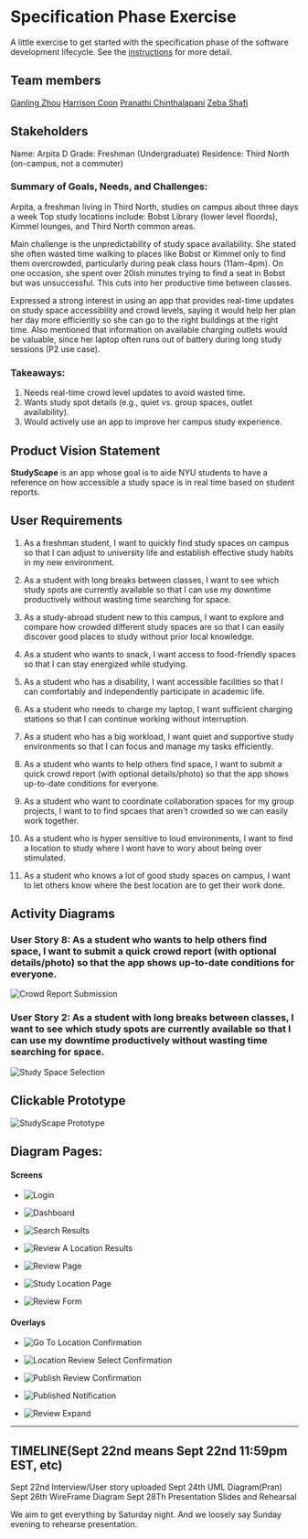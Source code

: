 # Specification Phase Exercise

A little exercise to get started with the specification phase of the software development lifecycle. See the [instructions](instructions.md) for more detail.

## Team members

[Ganling Zhou](https://github.com/GanlingZ)
[Harrison Coon](https://github.com/PranathiChin)
[Pranathi Chinthalapani]()
[Zeba Shafi](https://github.com/Zeba-Shafi)

## Stakeholders

Name: Arpita D
Grade: Freshman (Undergraduate)
Residence: Third North (on-campus, not a commuter)

### Summary of Goals, Needs, and Challenges:
Arpita, a freshman living in Third North, studies on campus about three days a week
Top study locations include: Bobst Library (lower level floords), Kimmel lounges, and Third North common areas.

Main challenge is the unpredictability of study space availability. She stated she often wasted time walking to places like Bobst or Kimmel only to find them overcrowded, particularly during peak class hours (11am-4pm). On one occasion, she spent over 20ish minutes trying to find a seat in Bobst but was unsuccessful. This cuts into her productive time between classes.

Expressed a strong interest in using an app that provides real-time updates on study space accessibility and crowd levels, saying it would help her plan her day more efficiently so she can go to the right buildings at the right time. Also mentioned that information on available charging outlets would be valuable, since her laptop often runs out of battery during long study sessions (P2 use case).

### Takeaways:
1) Needs real-time crowd level updates to avoid wasted time.
2) Wants study spot details (e.g., quiet vs. group spaces, outlet availability).
3) Would actively use an app to improve her campus study experience.

<!-- See instructions. Delete this line and replace with the name(s) of the stakeholder(s) you interviewed and lists showing their goals/needs, and problems/frustrations.

//freshman

//undergraduate

//graduate 

questions: 
*Name/grade/communte or not

*What is your general experience in finding a study space on campus?

*What are your top study spaces on campus?

*How many days in a week would you study on campus?

*Have your had a specific experience that you had trouble finding an avaible spot to study on campus?

*If you have the option to, would you use an APP to check the accesbility of a study space on campus?

*Any additional information to add -->


## Product Vision Statement

**StudyScape** is an app whose goal is to aide NYU students to have a reference on how accessible a study space is in real time based on student reports. 

## User Requirements

1) As a freshman student, I want to quickly find study spaces on campus so that I can adjust to university life and establish effective study habits in my new environment.

2) As a student with long breaks between classes, I want to see which study spots are currently available so that I can use my downtime productively without wasting time searching for space.

3) As a study-abroad student new to this campus, I want to explore and compare how crowded different study spaces are so that I can easily discover good places to study without prior local knowledge.

4) As a student who wants to snack, I want access to food-friendly spaces so that I can stay energized while studying.

5) As a student who has a disability, I want accessible facilities so that I can comfortably and independently participate in academic life.

6) As a student who needs to charge my laptop, I want sufficient charging stations so that I can continue working without interruption.

7) As a student who has a big workload, I want quiet and supportive study environments so that I can focus and manage my tasks efficiently.

8) As a student who wants to help others find space, I want to submit a quick crowd report (with optional details/photo) so that the app shows up-to-date conditions for everyone.

9) As a student who want to coordinate collaboration spaces for my group projects, I want to to find spcaes that aren't crowded so we can easily work together.

10) As a student who is hyper sensitive to loud environments, I want to find a location to study where I wont have to wory about being over stimulated.
  
11) As a student who knows a lot of good study spaces on campus, I want to let others know where the best location are to get their work done.


## Activity Diagrams

### User Story 8: As a student who wants to help others find space, I want to submit a quick crowd report (with optional details/photo) so that the app shows up-to-date conditions for everyone.

![Crowd Report Submission](CrowdReportSubmission.png)

### User Story 2: As a student with long breaks between classes, I want to see which study spots are currently available so that I can use my downtime productively without wasting time searching for space.

![Study Space Selection](StudySpaceSelection.png)


## Clickable Prototype

![StudyScape Prototype](https://www.figma.com/proto/9zv31QvVINJVwMuIpuBxz4/HPZG?node-id=0-1&t=LqWDAaymUq6Jm2M2-1)

## Diagram Pages:

#### Screens

- ![Login](wireframe_images/Login.png)

- ![Dashboard](wireframe_images/Dashboard.png)

- ![Search Results](wireframe_images/Search%20Results.jpg)

- ![Review A Location Results](wireframe_images/Review%20A%20Location%20Results.png)

- ![Review Page](wireframe_images/Review%20Page.jpg)

- ![Study Location Page](wireframe_images/Study%20Location%20Page.jpg)

- ![Review Form](wireframe_images/Review%20Form.png)

#### Overlays

- ![Go To Location Confirmation](wireframe_images/Go%20To%20Location%20Confirmation.png)

- ![Location Review Select Confirmation](wireframe_images/Location%20Review%20Select%20Confirmation.png)

- ![Publish Review Confirmation](wireframe_images/Publish%20Review%20Confirmation.png)

- ![Published Notification](wireframe_images/Published%20Notification.png)

- ![Review Expand](wireframe_images/Review%20Expand.png)

----------------------------------------------------------------
## TIMELINE(Sept 22nd means Sept 22nd 11:59pm EST, etc)
Sept 22nd Interview/User story uploaded
Sept 24th UML Diagram(Pran)
Sept 26th WireFrame Diagram 
Sept 28Th Presentation Slides and Rehearsal

We aim to get everything by Saturday night. 
And we loosely say Sunday evening to rehearse presentation. 

